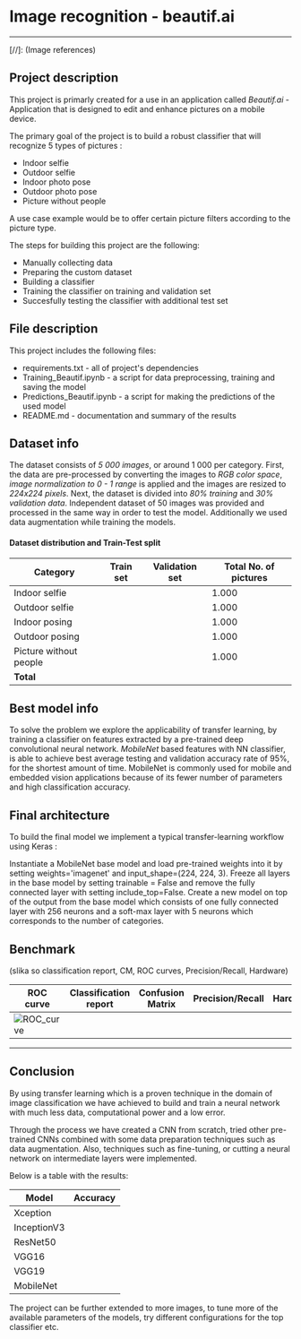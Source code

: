 # Image recognition - beautif.ai
---


[//]: (Image references)

[ROC_curve]:Documentation/ROC_curve.jpg

## Project description
This project is primarly created for a use in an application called *Beautif.ai* - Application that is designed to edit and enhance pictures on a mobile device. 

The primary goal of the project is to build a robust classifier that will recognize 5 types of pictures : 

- Indoor selfie
- Outdoor selfie
- Indoor photo pose
- Outdoor photo pose
- Picture without people

A use case example would be to offer certain picture filters according to the picture type.

The steps for building this project are the following:

- Manually collecting data
- Preparing the custom dataset
- Building a classifier
- Training the classifier on training and validation set
- Succesfully testing the classifier with additional test set

## File description
This project includes the following files:
- requirements.txt - all of project's dependencies
- Training_Beautif.ipynb - a script for data preprocessing, training and saving the model
- Predictions_Beautif.ipynb - a script for making the predictions of the used model
- README.md - documentation and summary of the results

## Dataset info

The dataset consists of *5 000 images*, or around 1 000 per category. First, the data are pre-processed by converting the images to *RGB color space*, *image normalization to 0 - 1 range* is applied and  the images are resized to *224x224 pixels*. Next, the dataset is divided into *80% training* and *30% validation data*. Independent dataset of 50 images was provided and processed in the same way in order to test the model. Additionally we used data augmentation while training the models.





#### Dataset distribution and Train-Test split

| Category |Train set| Validation set|  Total No. of pictures |
|-------|---------|---------------|------------------|
|Indoor selfie| | |1.000|
|Outdoor selfie| | |1.000|
|Indoor posing| | |1.000|
|Outdoor posing|||1.000|
|Picture without people| | | 1.000|
|**Total** | | | |


## Best model info

To solve the problem we explore the applicability of transfer learning, by training a classifier on features extracted by a pre-trained deep convolutional neural network. *MobileNet* based features with NN classifier, is able to achieve best average testing and validation accuracy rate of 95%, for the shortest amount of time. MobileNet is commonly used for mobile and embedded vision applications because of its fewer number of parameters and high classification accuracy.

## Final architecture

To build the final model we implement a typical transfer-learning workflow using Keras :
 
Instantiate a MobileNet base model and load pre-trained weights into it by setting weights='imagenet' and input_shape=(224, 224, 3).
Freeze all layers in the base model by setting trainable = False and remove the fully connected layer with setting include_top=False.
Create a new model on top of the output from the base model which consists of one fully connected layer with 256 neurons and a soft-max layer with 5 neurons which corresponds to the number of categories.

## Benchmark

(slika so classification report, CM, ROC curves, Precision/Recall, Hardware)

|ROC curve| Classification report| Confusion Matrix| Precision/Recall| Hardware|
|---------|----------------------|-----------------|-----------------|---------|
|![ROC_curve]| | | | | |

---

## Conclusion

By using transfer learning which is a proven technique in the domain of image classification we have achieved to build and train a neural network with much less data, computational power and a low error.

Through the process we have created a CNN from scratch, tried other pre-trained CNNs combined with some data preparation techniques such as data augmentation. Also, techniques such as  fine-tuning, or cutting a neural network on intermediate layers were implemented.

Below is a table with the results:

|Model| Accuracy|
|-----|---------|
|Xception||
|InceptionV3||
|ResNet50||
|VGG16||
|VGG19||
|MobileNet||

The project can be further extended to more images, to tune more of the available parameters of the models, try different configurations for the top classifier etc.
